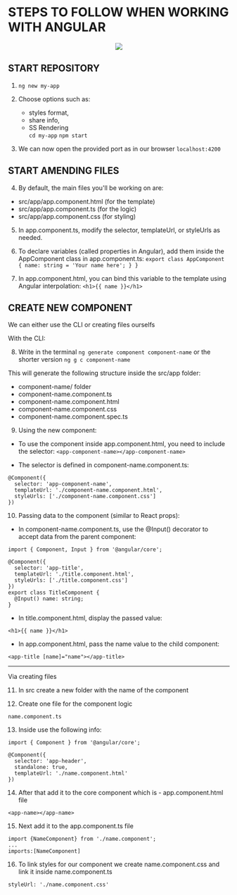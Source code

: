 # STEPS TO FOLLOW WHEN WORKING WITH ANGULAR 

<div align="center">
<img src="https://img.shields.io/badge/angular-%23DD0031.svg?style=for-the-badge&logo=angular&logoColor=white">
</div>

## START REPOSITORY

1. ` ng new my-app `

2. Choose options such as:
    - styles format, 
    - share info, 
    - SS Rendering  
    ` cd my-app `
    ` npm start `

3. We can now open the provided port as in our browser 
` localhost:4200 `

## START AMENDING FILES

4. By default, the main files you'll be working on are:

- src/app/app.component.html (for the template)
- src/app/app.component.ts (for the logic)
- src/app/app.component.css (for styling)

5. In app.component.ts, modify the selector, templateUrl, or styleUrls as needed.

6. To declare variables (called properties in Angular), add them inside the AppComponent class in app.component.ts:
``` export class AppComponent { name: string = 'Your name here'; } } ```

7. In app.component.html, you can bind this variable to the template using Angular interpolation:
``` <h1>{{ name }}</h1> ```

## CREATE NEW COMPONENT

We can either use the CLI or creating files ourselfs

With the CLI:

8. Write in the terminal
``` ng generate component component-name ```
or the shorter version
``` ng g c component-name ```

This will generate the following structure inside the src/app folder:

- component-name/ folder
- component-name.component.ts
- component-name.component.html
- component-name.component.css
- component-name.component.spec.ts

9. Using the new component:
- To use the component inside app.component.html, you need to include the selector:
``` <app-component-name></app-component-name> ```

- The selector is defined in component-name.component.ts:
``` 
@Component({
  selector: 'app-component-name',
  templateUrl: './component-name.component.html',
  styleUrls: ['./component-name.component.css']
})
```
10. Passing data to the component (similar to React props):
- In component-name.component.ts, use the @Input() decorator to accept data from the parent component:
```
import { Component, Input } from '@angular/core';

@Component({
  selector: 'app-title',
  templateUrl: './title.component.html',
  styleUrls: ['./title.component.css']
})
export class TitleComponent {
  @Input() name: string;
}

```

- In title.component.html, display the passed value:

```
<h1>{{ name }}</h1>
```

- In app.component.html, pass the name value to the child component:

```
<app-title [name]="name"></app-title>
```

--------

Via creating files

11. In src create a new folder with the name of the component

12. Create one file for the component logic
```
name.component.ts
```

13. Inside use the following info:
```
import { Component } from '@angular/core';

@Component({
  selector: 'app-header',
  standalone: true,
  templateUrl: './name.component.html'
})
```

14. After that add it to the core component which is - app.component.html file
```
<app-name></app-name>
```

15. Next add it to the app.component.ts file
```
import {NameComponent} from './name.component';
...
imports:[NameComponent]
```

16. To link styles for our component we create name.component.css and link it inside name.component.ts
```
styleUrl: './name.component.css'
```
